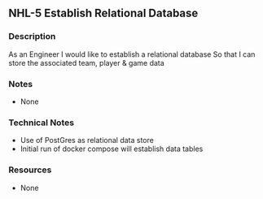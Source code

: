 ## NHL-5 Establish Relational Database

### Description

As an Engineer
I would like to establish a relational database
So that I can store the associated team, player & game data

### Notes

- None

### Technical Notes

- Use of PostGres as relational data store
- Initial run of docker compose will establish data tables

### Resources

- None
